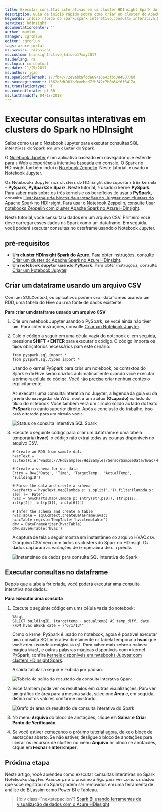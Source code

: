 ```yaml
---
title: Executar consultas interativas em um cluster HDInsight Spark do Azure | Microsoft Docs
description: Guia de início rápido sobre como criar um cluster do Apache Spark no HDInsight.
keywords: início rápido do spark,spark interativo,consulta interativa,hdinsight spark,azure spark
services: hdinsight
documentationcenter: ''
author: mumian
manager: cgronlun
editor: cgronlun
tags: azure-portal
ms.service: hdinsight
ms.custom: hdinsightactive,hdiseo17may2017
ms.devlang: na
ms.topic: conceptual
ms.date: 11/29/2017
ms.author: jgao
ms.openlocfilehash: 177fb47c72e9abbafcda69416643fbd3848373bd
ms.sourcegitcommit: 1362e3d6961bdeaebed7fb342c7b0b34f6f6417a
ms.translationtype: HT
ms.contentlocale: pt-BR
ms.lasthandoff: 04/18/2018
---
```

# <a name="run-interactive-queries-on-spark-clusters-in-hdinsight"></a>Executar consultas interativas em clusters do Spark no HDInsight

Saiba como usar o Notebook Jupyter para executar consultas SQL interativas do Spark em um cluster do Spark. 

O [Notebook Jupyter](http://jupyter-notebook.readthedocs.io/en/latest/notebook.html) é um aplicativo baseado em navegador que estende para a Web a experiência interativa baseada em console. O Spark no HDInsight também inclui o [Notebook Zeppelin](apache-spark-zeppelin-notebook.md). Neste tutorial, é usado o Notebook Jupyter.

Os Notebooks Jupyter nos clusters do HDInsight dão suporte a três kernels – **PySpark**, **PySpark3** e **Spark**. Neste tutorial, é usado o kernel **PySpark**. Para saber mais sobre os três kernels e os benefícios de usar o **PySpark**, consulte [Usar kernels de blocos de anotações do Jupyter com clusters do Apache Spark no HDInsight](apache-spark-jupyter-notebook-kernels.md). Para usar o Notebook Zeppelin, consulte [Usar notebooks Zeppelin com cluster Apache Spark no Azure HDInsight](./apache-spark-zeppelin-notebook.md).

Neste tutorial, você consultará dados em um arquivo CSV. Primeiro você deve carregar esses dados no Spark como um dataframe. Em seguida, você poderá executar consultas no dataframe usando o Notebook Jupyter. 

## <a name="prerequisites"></a>pré-requisitos

* **Um cluster HDInsight Spark do Azure**. Para obter instruções, consulte [Criar um cluster do Apache Spark no Azure HDInsight](apache-spark-jupyter-spark-sql.md).
* **Um notebook Jupyter usando PySpark**. Para obter instruções, consulte [Criar um Notebook Jupyter](./apache-spark-jupyter-spark-sql.md#create-a-jupyter-notebook).

## <a name="create-a-dataframe-from-a-csv-file"></a>Criar um dataframe usando um arquivo CSV

Com um SQLContext, os aplicativos podem criar dataframes usando um RDD, uma tabela do Hive ou uma fonte de dados existente. 

**Para criar um dataframe usando um arquivo CSV**

1. Crie um notebook Jupyter usando o PySpark, se você ainda não tiver um. Para obter instruções, consulte [Criar um Notebook Jupyter](./apache-spark-jupyter-spark-sql.md#create-a-jupyter-notebook).

2. Cole o código a seguir em uma célula vazia do notebook e, em seguida, pressione **SHIFT + ENTER** para executar o código. O código importa os tipos obrigatórios necessários para este cenário:

    ```PySpark
    from pyspark.sql import *
    from pyspark.sql.types import *
    ```
    Usando o kernel PySpark para criar um notebook, os contextos do Spark e do Hive serão criados automaticamente quando você executar a primeira célula de código. Você não precisa criar nenhum contexto explicitamente.

    Ao executar uma consulta interativa no Jupyter, a legenda da guia ou da janela do navegador da Web mostra um status **(Ocupado)** ao lado do título do notebook. Você também verá um círculo sólido ao lado do texto **PySpark** no canto superior direito. Após a conclusão do trabalho, isso será alterado para um círculo vazio.

    ![Status de consulta interativa SQL Spark](./media/apache-spark-load-data-run-query/hdinsight-spark-interactive-spark-query-status.png "Status de consulta interativa SQL Spark")

3. Execute o seguinte código para criar um dataframe e uma tabela temporária (**hvac**): o código não extrai todas as colunas disponíveis no arquivo CSV. 

    ```PySpark
    # Create an RDD from sample data
    hvacText = sc.textFile("wasbs:///HdiSamples/HdiSamples/SensorSampleData/hvac/HVAC.csv")
    
    # Create a schema for our data
    Entry = Row('Date', 'Time', 'TargetTemp', 'ActualTemp', 'BuildingID')
    
    # Parse the data and create a schema
    hvacParts = hvacText.map(lambda s: s.split(',')).filter(lambda s: s[0] != 'Date')
    hvac = hvacParts.map(lambda p: Entry(str(p[0]), str(p[1]), int(p[2]), int(p[3]), int(p[6])))
    
    # Infer the schema and create a table       
    hvacTable = sqlContext.createDataFrame(hvac)
    hvacTable.registerTempTable('hvactemptable')
    dfw = DataFrameWriter(hvacTable)
    dfw.saveAsTable('hvac')
    ```
    A captura de tela a seguir mostra um instantâneo do arquivo HVAC.csv. O arquivo CSV vem com todos os clusters do Spark no HDInsigt. Os dados capturam as variações de temperatura de um prédio.

    ![Instantâneo de dados para consulta SQL interativa do Spark](./media/apache-spark-load-data-run-query/hdinsight-spark-sample-data-interactive-spark-sql-query.png "Instantâneo de dados para consulta SQL interativa do Spark")

## <a name="run-queries-on-the-dataframe"></a>Executar consultas no dataframe

Depois que a tabela for criada, você poderá executar uma consulta interativa nos dados.

**Para executar uma consulta**

1. Execute o seguinte código em uma célula vazia do notebook:

    ```PySpark
    %%sql
    SELECT buildingID, (targettemp - actualtemp) AS temp_diff, date FROM hvac WHERE date = \"6/1/13\"
    ```

   Como o kernel PySpark é usado no notebook, agora é possível executar uma consulta SQL interativa diretamente na tabela temporária **hvac** que você criou usando a mágica `%%sql`. Para saber mais sobre a palavra mágica `%%sql`, e outras palavras mágicas disponíveis com o kernel PySpark, confira [Kernels disponíveis em notebooks Jupyter com clusters HDInsight Spark](apache-spark-jupyter-notebook-kernels.md#parameters-supported-with-the-sql-magic).

   A saída tabular a seguir é exibida por padrão.

     ![Tabela de saída do resultado da consulta interativa Spark](./media/apache-spark-load-data-run-query/hdinsight-interactive-spark-query-result.png "Tabela de saída do resultado da consulta interativa Spark")

3. Você também pode ver os resultados em outras visualizações. Para ver um gráfico de área para a mesma saída, selecione **Área** e, em seguida, defina outros valores conforme mostrado.

    ![Grafo de área de resultado de consulta interativa do Spark](./media/apache-spark-load-data-run-query/hdinsight-interactive-spark-query-result-area-chart.png "Grafo de área de resultado de consulta interativa do Spark")

10. No menu **Arquivo** do bloco de anotações, clique em **Salvar e Criar Ponto de Verificação**. 

11. Se você estiver começando o [próximo tutorial](apache-spark-use-bi-tools.md) agora, deixe o bloco de anotações aberto. Se não estiver, desligue o bloco de anotações para liberar os recursos de cluster: no menu **Arquivo** no bloco de anotações, clique em **Fechar e Interromper**.

## <a name="next-step"></a>Próxima etapa

Neste artigo, você aprendeu como executar consultas interativas no Spark Notebooks Jupyter. Avance para o próximo artigo para ver como os dados que você registrou no Spark podem ser removidos em uma ferramenta de análise de BI, assim como Power BI e Tableau. 

> [!div class="nextstepaction"]
>[Spark BI usando ferramentas de visualização de dados com o Azure HDInsight](apache-spark-use-bi-tools.md)





